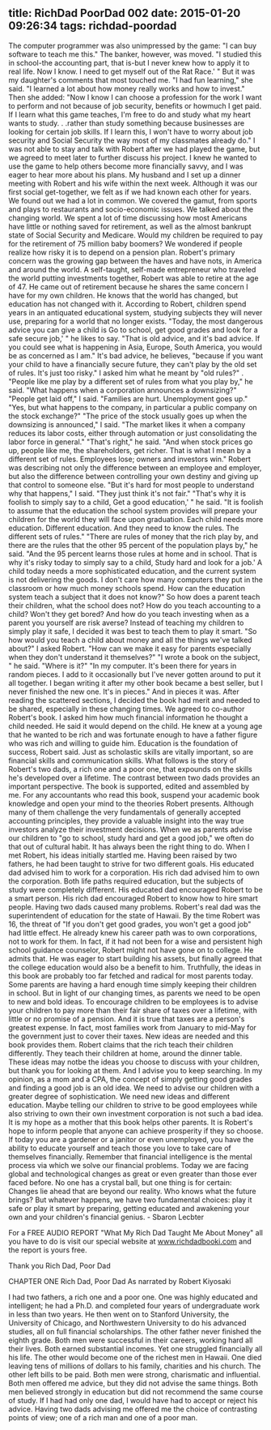 title: RichDad PoorDad 002
date: 2015-01-20 09:26:34
tags: richdad-poordad
---

The computer programmer was also unimpressed by the game: "I can buy software to teach me this."
The banker, however, was moved. "I studied this in school-the accounting part, that is-but I never knew how to apply it to real life. Now I know. I need to get myself out of the Rat Race.' "
But it was my daughter's comments that most touched me. "I had fun learning," she said. "I learned a lot about how money really works and how to invest."
Then she added: "Now I know I can choose a profession for the work I want to perform and not because of job security, benefits or howmuch I get paid. If I learn what this game teaches, I'm free to do and study what my heart wants to study. . .rather than study something because businesses are looking for certain job skills. If I learn this, I won't have to worry about job security and Social Security the way most of my classmates already do."
I was not able to stay and talk with Robert after we had played the game, but we agreed to meet later to further discuss his project. I knew he wanted to use the game to help others become more financially savvy, and I was eager to hear more about his plans.
My husband and I set up a dinner meeting with Robert and his wife within the next week. Although it was our first social get-together, we felt as if we had known each other for years.
We found out we had a lot in common. We covered the gamut, from sports and plays to restaurants and socio-economic issues. We talked about the changing world. We spent a lot of time discussing how most Americans have little or nothing saved for retirement, as well as the almost bankrupt state of Social Security and Medicare. Would my children be required to pay for the retirement of 75 million baby boomers? We wondered if people realize how risky it is to depend on a
pension plan.
Robert's primary concern was the growing gap between the haves and have nots, in America and around the world. A self-taught, self-made entrepreneur who traveled the world putting investments together, Robert was able to retire at the age of 47. He came out of retirement because he shares the same concern I have for my own children. He knows that the world has changed, but education has not changed with it. According to Robert, children spend years in an antiquated educational system, studying subjects they will never use, preparing for a world that no longer exists.
"Today, the most dangerous advice you can give a child is Go to school, get good grades and look for a safe secure job,' " he likes to say. "That is old advice, and it's bad advice. If you could see what is happening in Asia, Europe, South America, you would be as concerned as I am."
It's bad advice, he believes, "because if you want your child to have a financially secure future, they can't play by the old set of rules. It's just too risky."
I asked him what he meant by "old rules?" .
"People like me play by a different set of rules from what you play by," he said. "What happens when a corporation announces a downsizing?"
"People get laid off," I said. "Families are hurt. Unemployment goes
up."
"Yes, but what happens to the company, in particular a public company on the stock exchange?"
"The price of the stock usually goes up when the downsizing is announced," I said. "The market likes it when a company reduces its labor costs, either through automation or just consolidating the labor force in general."
"That's right," he said. "And when stock prices go up, people like me, the shareholders, get richer. That is what I mean by a different set of rules. Employees lose; owners and investors win."
Robert was describing not only the difference between an employee and employer, but also the difference between controlling your own destiny and giving up that control to someone else.
"But it's hard for most people to understand why that happens," I said. "They just think it's not fair."
"That's why it is foolish to simply say to a child, Get a good education,' " he said. "It is foolish to assume that the education the school system provides will prepare your children for the world they will face upon graduation. Each child needs more education. Different education. And they need to know the rules. The different sets of rules."
"There are rules of money that the rich play by, and there are the rules that the other 95 percent of the population plays by," he said. "And the 95 percent learns those rules at home and in school. That is why it's risky today to simply say to a child, Study hard and look for a job.' A child today needs a more sophisticated education, and the current system is not delivering the goods. I don't care how many computers they put in the classroom or how much money schools spend. How can the education system teach a subject that it does not know?"
So how does a parent teach their children, what the school does not? How do you teach accounting to a child? Won't they get bored? And how do you teach investing when as a parent you yourself are risk averse? Instead of teaching my children to simply play it safe, I decided it was best to teach them to play it smart.
"So how would you teach a child about money and all the things we've talked about?" I asked Robert. "How can we make it easy for parents especially when they don't understand it themselves?"
"I wrote a book on the subject, " he said.
"Where is it?"
"In my computer. It's been there for years in random pieces. I add to it occasionally but I've never gotten around to put it all together. I began writing it after my other book became a best seller, but I never finished the new one. It's in pieces."
And in pieces it was. After reading the scattered sections, I decided the book had merit and needed to be shared, especially in these changing times. We agreed to co-author Robert's book.
I asked him how much financial information he thought a child needed. He said it would depend on the child. He knew at a young age that he wanted to be rich and was fortunate enough to have a father figure who was rich and willing to guide him. Education is the foundation of success, Robert said. Just as scholastic skills are vitally important, so are financial skills and communication skills.
What follows is the story of Robert's two dads, a rich one and a poor
one, that expounds on the skills he's developed over a lifetime. The contrast between two dads provides an important perspective. The book is supported, edited and assembled by me. For any accountants who read this book, suspend your academic book knowledge and open your mind to the theories Robert presents. Although many of them challenge the very fundamentals of generally accepted accounting principles, they provide a valuable insight into the way true investors analyze their investment decisions.
When we as parents advise our children to "go to school, study hard and get a good job," we often do that out of cultural habit. It has always been the right thing to do. When I met Robert, his ideas initially startled me. Having been raised by two fathers, he had been taught to strive for two different goals. His educated dad advised him to work for a corporation. His rich dad advised him to own the corporation. Both life paths required education, but the subjects of study were completely different. His educated dad encouraged Robert to be a smart person. His rich dad encouraged Robert to know how to hire smart people.
Having two dads caused many problems. Robert's real dad was the superintendent of education for the state of Hawaii. By the time Robert was 16, the threat of "If you don't get good grades, you won't get a good job" had little effect. He already knew his career path was to own corporations, not to work for them. In fact, if it had not been for a wise and persistent high school guidance counselor, Robert might not have gone on to college. He admits that. He was eager to start building his assets, but finally agreed that the college education would also be a benefit to him.
Truthfully, the ideas in this book are probably too far fetched and radical for most parents today. Some parents are having a hard enough time simply keeping their children in school. But in light of our changing times, as parents we need to be open to new and bold ideas. To encourage children to be employees is to advise your children to pay more than their fair share of taxes over a lifetime, with little or no promise of a pension. And it is true that taxes are a person's greatest expense. In fact, most families work from January to mid-May for the government just to cover their taxes. New ideas are needed and this book provides them.
Robert claims that the rich teach their children differently. They teach their children at home, around the dinner table. These ideas may notbe the ideas you choose to discuss with your children, but thank you for looking at them. And I advise you to keep searching. In my opinion, as a mom and a CPA, the concept of simply getting good grades and finding a good job is an old idea. We need to advise our children with a greater degree of sophistication. We need new ideas and different education. Maybe telling our children to strive to be good employees while also striving to own their own investment corporation is not such a bad idea.
It is my hope as a mother that this book helps other parents. It is Robert's hope to inform people that anyone can achieve prosperity if they so choose. If today you are a gardener or a janitor or even unemployed, you have the ability to educate yourself and teach those you love to take care of themselves financially. Remember that financial intelligence is the mental process via which we solve our financial problems.
Today we are facing global and technological changes as great or even greater than those ever faced before. No one has a crystal ball, but one thing is for certain: Changes lie ahead that are beyond our reality. Who knows what the future brings? But whatever happens, we have two fundamental choices: play it safe or play it smart by preparing, getting educated and awakening your own and your children's financial genius. - Sbaron Lecbter

For a FREE AUDIO REPORT "What My Rich Dad Taught Me About Money" all you have to do is visit our special website at www.richdadbooki.com and the report is yours free.

Thank you
Rich Dad, Poor Dad

CHAPTER ONE
Rich Dad, Poor Dad
As narrated by Robert Kiyosaki

I had two fathers, a rich one and a poor one. One was highly educated and intelligent; he had a Ph.D. and completed four years of undergraduate work in less than two years. He then went on to Stanford University, the University of Chicago, and Northwestern University to do his advanced studies, all on full financial scholarships. The other father never finished the eighth grade.
Both men were successful in their careers, working hard all their lives. Both earned substantial incomes. Yet one struggled financially all his life. The other would become one of the richest men in Hawaii. One died leaving tens of millions of dollars to his family, charities and his church. The other left bills to be paid.
Both men were strong, charismatic and influential. Both men offered me advice, but they did not advise the same things. Both men believed strongly in education but did not recommend the same course of study.
If I had had only one dad, I would have had to accept or reject his advice. Having two dads advising me offered me the choice of contrasting points of view; one of a rich man and one of a poor man.
